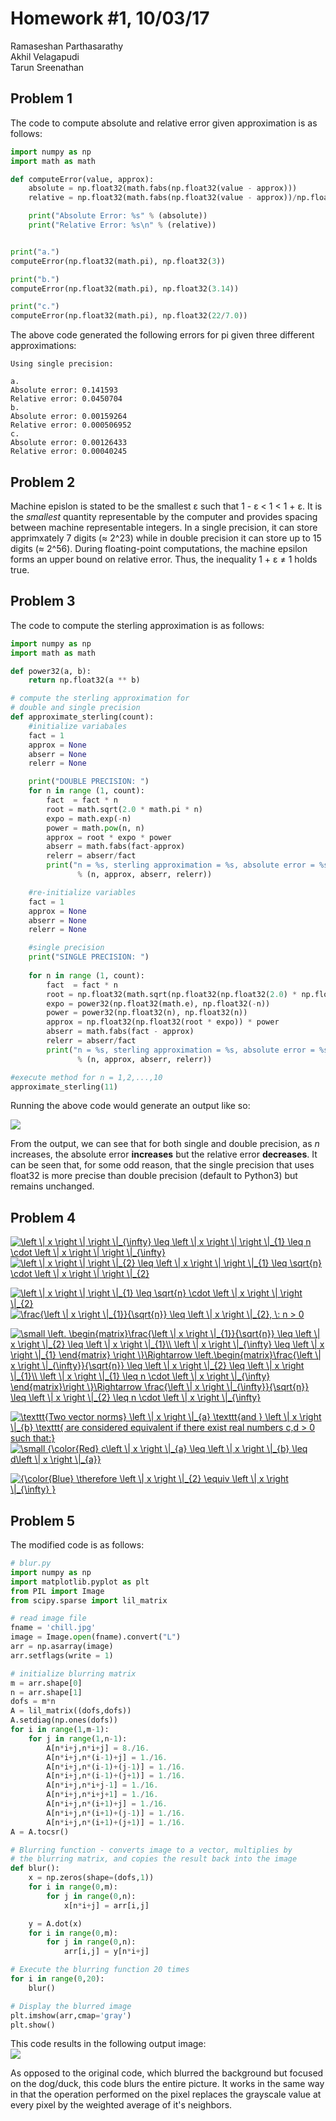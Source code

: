 # Homework #1, 10/03/17
Ramaseshan Parthasarathy  
Akhil Velagapudi  
Tarun Sreenathan  

## Problem 1

The code to compute absolute and relative error given approximation is as follows:
```python
import numpy as np
import math as math

def computeError(value, approx):
	absolute = np.float32(math.fabs(np.float32(value - approx)))
	relative = np.float32(math.fabs(np.float32(value - approx))/np.float32(math.fabs(value)))

	print("Absolute Error: %s" % (absolute))
	print("Relative Error: %s\n" % (relative))


print("a.")
computeError(np.float32(math.pi), np.float32(3))

print("b.")
computeError(np.float32(math.pi), np.float32(3.14))

print("c.")
computeError(np.float32(math.pi), np.float32(22/7.0))
```

The above code generated the following errors for pi given three different approximations:
```
Using single precision:

a.
Absolute error: 0.141593
Relative error: 0.0450704
b.
Absolute error: 0.00159264
Relative error: 0.000506952
c.
Absolute error: 0.00126433
Relative error: 0.00040245
```

## Problem 2

Machine epislon is stated to be the smallest ε such that 1 - ε < 1 < 1 + ε. It is the _smallest_ quantity representable by the computer and provides spacing between machine representable integers. In a single precision, it can store apprimxately 7 digits (≈ 2^23) while in double precision it can store up to 15 digits (≈ 2^56). During floating-point computations, the machine epsilon forms an upper bound on relative error. Thus, the inequality 1 + ε ≠ 1 holds true. 

## Problem 3
The code to compute the sterling  approximation is as follows:

```python
import numpy as np
import math as math

def power32(a, b):
	return np.float32(a ** b)

# compute the sterling approximation for 
# double and single precision
def approximate_sterling(count):
	#initialize variabales
	fact = 1
	approx = None
	abserr = None
	relerr = None

	print("DOUBLE PRECISION: ")
	for n in range (1, count):
		fact  = fact * n
		root = math.sqrt(2.0 * math.pi * n)
		expo = math.exp(-n)
		power = math.pow(n, n)
		approx = root * expo * power
		abserr = math.fabs(fact-approx)
		relerr = abserr/fact
		print("n = %s, sterling approximation = %s, absolute error = %s, relative error = %s" 
			   % (n, approx, abserr, relerr))

	#re-initialize variables
	fact = 1
	approx = None
	abserr = None
	relerr = None

	#single precision
	print("SINGLE PRECISION: ")
	
	for n in range (1, count):
		fact  = fact * n
		root = np.float32(math.sqrt(np.float32(np.float32(2.0) * np.float32(math.pi)) * np.float32(n)))
		expo = power32(np.float32(math.e), np.float32(-n))
		power = power32(np.float32(n), np.float32(n))
		approx = np.float32(np.float32(root * expo)) * power
		abserr = math.fabs(fact - approx)
		relerr = abserr/fact
		print("n = %s, sterling approximation = %s, absolute error = %s, relative error = %s" 
			   % (n, approx, abserr, relerr))

#execute method for n = 1,2,...,10
approximate_sterling(11)
```

Running the above code would generate an output like so:

<img src = "../hw-1/sterling.png">

From the output, we can see that for both single and double precision, as *n* increases, the absolute error **increases** but the relative error **decreases**. It can be seen that, for some odd reason, that the single precision that uses float32 is more precise than double precision (default to Python3) but remains unchanged. 

## Problem 4 

<a href="https://www.codecogs.com/eqnedit.php?latex=\inline&space;\left&space;\|&space;x&space;\right&space;\|&space;\right&space;\|_{\infty}&space;\leq&space;\left&space;\|&space;x&space;\right&space;\|&space;\right&space;\|_{1}&space;\leq&space;n&space;\cdot&space;\left&space;\|&space;x&space;\right&space;\|&space;\right&space;\|_{\infty}" target="_blank"><img src="https://latex.codecogs.com/gif.latex?\inline&space;\left&space;\|&space;x&space;\right&space;\|&space;\right&space;\|_{\infty}&space;\leq&space;\left&space;\|&space;x&space;\right&space;\|&space;\right&space;\|_{1}&space;\leq&space;n&space;\cdot&space;\left&space;\|&space;x&space;\right&space;\|&space;\right&space;\|_{\infty}" title="\left \| x \right \| \right \|_{\infty} \leq \left \| x \right \| \right \|_{1} \leq n \cdot \left \| x \right \| \right \|_{\infty}" /></a>  
<a href="https://www.codecogs.com/eqnedit.php?latex=\inline&space;\left&space;\|&space;x&space;\right&space;\|&space;\right&space;\|_{2}&space;\leq&space;\left&space;\|&space;x&space;\right&space;\|&space;\right&space;\|_{1}&space;\leq&space;\sqrt{n}&space;\cdot&space;\left&space;\|&space;x&space;\right&space;\|&space;\right&space;\|_{2}" target="_blank"><img src="https://latex.codecogs.com/gif.latex?\inline&space;\left&space;\|&space;x&space;\right&space;\|&space;\right&space;\|_{2}&space;\leq&space;\left&space;\|&space;x&space;\right&space;\|&space;\right&space;\|_{1}&space;\leq&space;\sqrt{n}&space;\cdot&space;\left&space;\|&space;x&space;\right&space;\|&space;\right&space;\|_{2}" title="\left \| x \right \| \right \|_{2} \leq \left \| x \right \| \right \|_{1} \leq \sqrt{n} \cdot \left \| x \right \| \right \|_{2}" /></a>



<a href="https://www.codecogs.com/eqnedit.php?latex=\inline&space;\left&space;\|&space;x&space;\right&space;\|&space;\right&space;\|_{1}&space;\leq&space;\sqrt{n}&space;\cdot&space;\left&space;\|&space;x&space;\right&space;\|&space;\right&space;\|_{2}" target="_blank"><img src="https://latex.codecogs.com/gif.latex?\inline&space;\left&space;\|&space;x&space;\right&space;\|&space;\right&space;\|_{1}&space;\leq&space;\sqrt{n}&space;\cdot&space;\left&space;\|&space;x&space;\right&space;\|&space;\right&space;\|_{2}" title="\left \| x \right \| \right \|_{1} \leq \sqrt{n} \cdot \left \| x \right \| \right \|_{2}" /></a>  
<a href="https://www.codecogs.com/eqnedit.php?latex=\inline&space;\frac{\left&space;\|&space;x&space;\right&space;\|_{1}}{\sqrt{n}}&space;\leq&space;\left&space;\|&space;x&space;\right&space;\|_{2},&space;\:&space;n&space;>&space;0" target="_blank"><img src="https://latex.codecogs.com/gif.latex?\inline&space;\frac{\left&space;\|&space;x&space;\right&space;\|_{1}}{\sqrt{n}}&space;\leq&space;\left&space;\|&space;x&space;\right&space;\|_{2},&space;\:&space;n&space;>&space;0" title="\frac{\left \| x \right \|_{1}}{\sqrt{n}} \leq \left \| x \right \|_{2}, \: n > 0" /></a>



<a href="https://www.codecogs.com/eqnedit.php?latex=\inline&space;\small&space;\left.&space;\begin{matrix}\frac{\left&space;\|&space;x&space;\right&space;\|_{1}}{\sqrt{n}}&space;\leq&space;\left&space;\|&space;x&space;\right&space;\|_{2}&space;\leq&space;\left&space;\|&space;x&space;\right&space;\|_{1}\\&space;\left&space;\|&space;x&space;\right&space;\|_{\infty}&space;\leq&space;\left&space;\|&space;x&space;\right&space;\|_{1}&space;\end{matrix}&space;\right&space;\}\Rightarrow&space;\left.\begin{matrix}\frac{\left&space;\|&space;x&space;\right&space;\|_{\infty}}{\sqrt{n}}&space;\leq&space;\left&space;\|&space;x&space;\right&space;\|_{2}&space;\leq&space;\left&space;\|&space;x&space;\right&space;\|_{1}\\&space;\left&space;\|&space;x&space;\right&space;\|_{1}&space;\leq&space;n&space;\cdot&space;\left&space;\|&space;x&space;\right&space;\|_{\infty}&space;\end{matrix}\right&space;\}\Rightarrow&space;\frac{\left&space;\|&space;x&space;\right&space;\|_{\infty}}{\sqrt{n}}&space;\leq&space;\left&space;\|&space;x&space;\right&space;\|_{2}&space;\leq&space;n&space;\cdot&space;\left&space;\|&space;x&space;\right&space;\|_{\infty}" target="_blank"><img src="https://latex.codecogs.com/gif.latex?\inline&space;\small&space;\left.&space;\begin{matrix}\frac{\left&space;\|&space;x&space;\right&space;\|_{1}}{\sqrt{n}}&space;\leq&space;\left&space;\|&space;x&space;\right&space;\|_{2}&space;\leq&space;\left&space;\|&space;x&space;\right&space;\|_{1}\\&space;\left&space;\|&space;x&space;\right&space;\|_{\infty}&space;\leq&space;\left&space;\|&space;x&space;\right&space;\|_{1}&space;\end{matrix}&space;\right&space;\}\Rightarrow&space;\left.\begin{matrix}\frac{\left&space;\|&space;x&space;\right&space;\|_{\infty}}{\sqrt{n}}&space;\leq&space;\left&space;\|&space;x&space;\right&space;\|_{2}&space;\leq&space;\left&space;\|&space;x&space;\right&space;\|_{1}\\&space;\left&space;\|&space;x&space;\right&space;\|_{1}&space;\leq&space;n&space;\cdot&space;\left&space;\|&space;x&space;\right&space;\|_{\infty}&space;\end{matrix}\right&space;\}\Rightarrow&space;\frac{\left&space;\|&space;x&space;\right&space;\|_{\infty}}{\sqrt{n}}&space;\leq&space;\left&space;\|&space;x&space;\right&space;\|_{2}&space;\leq&space;n&space;\cdot&space;\left&space;\|&space;x&space;\right&space;\|_{\infty}" title="\small \left. \begin{matrix}\frac{\left \| x \right \|_{1}}{\sqrt{n}} \leq \left \| x \right \|_{2} \leq \left \| x \right \|_{1}\\ \left \| x \right \|_{\infty} \leq \left \| x \right \|_{1} \end{matrix} \right \}\Rightarrow \left.\begin{matrix}\frac{\left \| x \right \|_{\infty}}{\sqrt{n}} \leq \left \| x \right \|_{2} \leq \left \| x \right \|_{1}\\ \left \| x \right \|_{1} \leq n \cdot \left \| x \right \|_{\infty} \end{matrix}\right \}\Rightarrow \frac{\left \| x \right \|_{\infty}}{\sqrt{n}} \leq \left \| x \right \|_{2} \leq n \cdot \left \| x \right \|_{\infty}" /></a>  

<a href="https://www.codecogs.com/eqnedit.php?latex=\inline&space;\texttt{Two&space;vector&space;norms}&space;\left&space;\|&space;x&space;\right&space;\|_{a}&space;\texttt{and&space;}&space;\left&space;\|&space;x&space;\right&space;\|_{b}&space;\texttt{&space;are&space;considered&space;equivalent&space;if&space;there&space;exist&space;real&space;numbers&space;c,d&space;>&space;0&space;such&space;that:}" target="_blank"><img src="https://latex.codecogs.com/gif.latex?\inline&space;\texttt{Two&space;vector&space;norms}&space;\left&space;\|&space;x&space;\right&space;\|_{a}&space;\texttt{and&space;}&space;\left&space;\|&space;x&space;\right&space;\|_{b}&space;\texttt{&space;are&space;considered&space;equivalent&space;if&space;there&space;exist&space;real&space;numbers&space;c,d&space;>&space;0&space;such&space;that:}" title="\texttt{Two vector norms} \left \| x \right \|_{a} \texttt{and } \left \| x \right \|_{b} \texttt{ are considered equivalent if there exist real numbers c,d > 0 such that:}" /></a>  
<a href="https://www.codecogs.com/eqnedit.php?latex=\inline&space;\dpi{120}&space;\small&space;{\color{Red}&space;c\left&space;\|&space;x&space;\right&space;\|_{a}&space;\leq&space;\left&space;\|&space;x&space;\right&space;\|_{b}&space;\leq&space;d\left&space;\|&space;x&space;\right&space;\|_{a}}" target="_blank"><img src="https://latex.codecogs.com/gif.latex?\inline&space;\dpi{120}&space;\small&space;{\color{Red}&space;c\left&space;\|&space;x&space;\right&space;\|_{a}&space;\leq&space;\left&space;\|&space;x&space;\right&space;\|_{b}&space;\leq&space;d\left&space;\|&space;x&space;\right&space;\|_{a}}" title="\small {\color{Red} c\left \| x \right \|_{a} \leq \left \| x \right \|_{b} \leq d\left \| x \right \|_{a}}" /></a>  

<a href="https://www.codecogs.com/eqnedit.php?latex=\inline&space;{\color{Blue}&space;\therefore&space;\left&space;\|&space;x&space;\right&space;\|_{2}&space;\equiv&space;\left&space;\|&space;x&space;\right&space;\|_{\infty}&space;}" target="_blank"><img src="https://latex.codecogs.com/gif.latex?\inline&space;{\color{Blue}&space;\therefore&space;\left&space;\|&space;x&space;\right&space;\|_{2}&space;\equiv&space;\left&space;\|&space;x&space;\right&space;\|_{\infty}&space;}" title="{\color{Blue} \therefore \left \| x \right \|_{2} \equiv \left \| x \right \|_{\infty} }" /></a>


## Problem 5

The modified code is as follows:

```python
# blur.py
import numpy as np
import matplotlib.pyplot as plt
from PIL import Image
from scipy.sparse import lil_matrix

# read image file
fname = 'chill.jpg'
image = Image.open(fname).convert("L")
arr = np.asarray(image)
arr.setflags(write = 1)

# initialize blurring matrix
m = arr.shape[0]
n = arr.shape[1]
dofs = m*n
A = lil_matrix((dofs,dofs))
A.setdiag(np.ones(dofs))
for i in range(1,m-1):
    for j in range(1,n-1):
        A[n*i+j,n*i+j] = 8./16.
        A[n*i+j,n*(i-1)+j] = 1./16.
        A[n*i+j,n*(i-1)+(j-1)] = 1./16.
        A[n*i+j,n*(i-1)+(j+1)] = 1./16.
        A[n*i+j,n*i+j-1] = 1./16.
        A[n*i+j,n*i+j+1] = 1./16.
        A[n*i+j,n*(i+1)+j] = 1./16.
        A[n*i+j,n*(i+1)+(j-1)] = 1./16.
        A[n*i+j,n*(i+1)+(j+1)] = 1./16.
A = A.tocsr()

# Blurring function - converts image to a vector, multiplies by
# the blurring matrix, and copies the result back into the image
def blur():
    x = np.zeros(shape=(dofs,1))
    for i in range(0,m):
        for j in range(0,n):
            x[n*i+j] = arr[i,j]

    y = A.dot(x)
    for i in range(0,m):
        for j in range(0,n):
            arr[i,j] = y[n*i+j]

# Execute the blurring function 20 times
for i in range(0,20):
    blur()

# Display the blurred image
plt.imshow(arr,cmap='gray')
plt.show()
```

This code results in the following output image:   
<img src = "../hw-1/blur.png">

As opposed to the original code, which blurred the background but focused on the dog/duck, this code blurs the entire picture. It works in the same way in that the operation performed on the pixel replaces the grayscale value at every pixel by the weighted average of it's neighbors.  